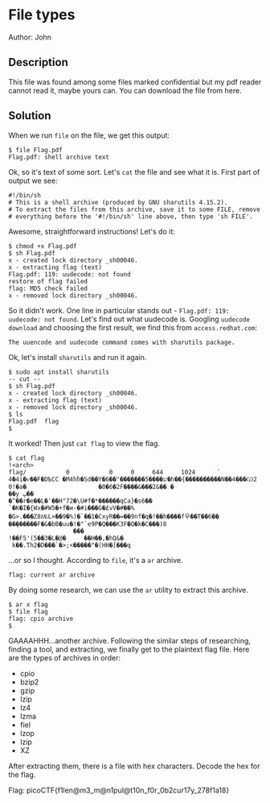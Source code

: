 # File types
Author: John
## Description
This file was found among some files marked confidential but my pdf reader cannot read it, maybe yours can.
You can download the file from here.

## Solution

When we run `file` on the file, we get this output:
```
$ file Flag.pdf
Flag.pdf: shell archive text
```
Ok, so it's text of some sort. Let's `cat` the file and see what it is.
First part of output we see:
```
#!/bin/sh
# This is a shell archive (produced by GNU sharutils 4.15.2).
# To extract the files from this archive, save it to some FILE, remove
# everything before the '#!/bin/sh' line above, then type 'sh FILE'.
```
Awesome, straightforward instructions! Let's do it:
```
$ chmod +x Flag.pdf
$ sh Flag.pdf
x - created lock directory _sh00046.
x - extracting flag (text)
Flag.pdf: 119: uudecode: not found
restore of flag failed
flag: MD5 check failed
x - removed lock directory _sh00046.
```
So it didn't work. One line in particular stands out - `Flag.pdf: 119: uudecode: not found`.
Let's find out what uudecode is. Googling `uudecode download` and
choosing the first result, we find this from `access.redhat.com`:
```
The uuencode and uudecode command comes with sharutils package.
```
Ok, let's install `sharutils` and run it again.
```
$ sudo apt install sharutils
-- cut --
$ sh Flag.pdf
x - created lock directory _sh00046.
x - extracting flag (text)
x - removed lock directory _sh00046.
$ ls
Flag.pdf  flag
$
```
It worked! Then just `cat flag` to view the flag.

```
$ cat flag
!<arch>
flag/           0           0     0     644     1024      `
4�4i�ѵ��F�DѣCC �M4hɦ�Sd��Y�6��"�������ש����5�h��{����������N��4���Ѡ2
0!�a�                    �0�6�2F����&���2&�� �
��y ڀ��
�^��r�e��L�ʿ��H"72�\U#f�*������qCa}�s6��
`�K�I�{Wx�#W5�+f�и-�#i���G�£vV�#��%
�G>.���Z8ѬL×��9�%)�`��1�CxyR��=��9nf�q�!��h����f우��T��6��      ��݆������F�&�ؘbB�uu�!�"`e9P�Q���K3F�Q�k�C���)8
                  ���
!��F5'(5��3�L�@�     ��H��,�hQ&�
 k��.Th2�D���`�>;<�����"�(HH�]���q
```

...or so I thought. According to `file`, it's a `ar` archive.
```
flag: current ar archive
```
By doing some research, we can use the `ar` utility to extract this archive.
```
$ ar x flag
$ file flag
flag: cpio archive
$
```
GAAAAHHH...another archive. Following the similar steps of researching, finding a tool,
and extracting, we finally get to the plaintext flag file. Here are the types of 
archives in order:
- cpio
- bzip2
- gzip
- lzip
- lz4
- lzma
- fiel
- lzop
- lzip
- XZ

After extracting them, there is a file with hex characters. Decode the hex for the flag.

Flag: picoCTF{f1len@m3_m@n1pul@t10n_f0r_0b2cur17y_278f1a18}